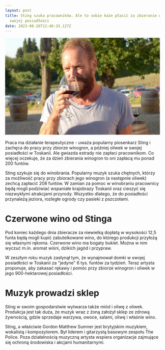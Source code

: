 ```yaml
---
layout: post
title: Sting szuka pracowników. Ale to sobie każe płacić za zbieranie winogron w
  swojej posiadłości
date: 2023-08-26T12:46:33.127Z
---
```

![Sting z lampką wina gdzieś pod gołym niebem. Zachód słońca. W tle beczki i parking samochodów osobowych.](/assets/sting.jpg "Tak kiedyś wyglądał Sting")

Praca ma działanie terapeutyczne - uważa popularny piosenkarz Sting i zachęca do pracy przy zbiorze winogron, a później oliwek w swojej posiadłości w Toskanii. Ale gwiazda estrady nie zapłaci pracownikom. Co więcej oczekuje, że za dzień zbierania winogron to oni zapłacą mu ponad 200 funtów.

Sting szykuje się do winobrania. Popularny muzyk szuka chętnych, którzy za możliwość pracy przy zbiorach jego winogron (a następnie oliwek) zechcą zapłacić 208 funtów. W zamian za pomoc w winobraniu pracownicy będą mogli podziwiać wspaniałe krajobrazy Toskanii oraz cieszyć się niezwykłymi atrakcjami przyrody. Wszystko dlatego, że do posiadłości przynależą jeziora, rozległe ogrody czy pasieki z pszczołami.

# Czerwone wino od Stinga

Pod koniec każdego dnia zbieracze za niewielką dopłatą w wysokości 12,5 funta będą mogli kupić zabutelkowane wino, do którego produkcji przyłożą się własnymi rękoma. Czerwone wino ma bogaty bukiet. Można w nim wyczuć m.in. aromat wiśni, dzikich jagód i przypraw.

W zeszłym roku muzyk zasłynął tym, że wynajmował domki w swojej posiadłości w Toskanii za "jedyne" 6 tys. funtów za tydzień. Teraz artysta proponuje, aby zakasać rękawy i pomóc przy zbiorze winogron i oliwek w jego 900-hektarowej posiadłości.

# Muzyk prowadzi sklep

Sting w swoim gospodarstwie wytwarza także miód i oliwę z oliwek. Produkcja jest tak duża, że muzyk wraz z żoną założył sklep ze zdrową żywnością, gdzie sprzedaje warzywa, owoce, salami, oliwę i właśnie wino.

Sting, a właściwie Gordon Matthew Sumner jest brytyjskim muzykiem, wokalistą i kompozytorem. Był liderem i gitarzystą basowym zespołu The Police. Poza działalnością muzyczną artysta wspiera organizacje zajmujące się ochroną środowiska i akcjami humanitarnymi.
